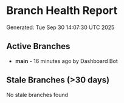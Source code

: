 # Branch Health Report
Generated: Tue Sep 30 14:07:30 UTC 2025

## Active Branches
- **main** - 16 minutes ago by Dashboard Bot

## Stale Branches (>30 days)
No stale branches found
